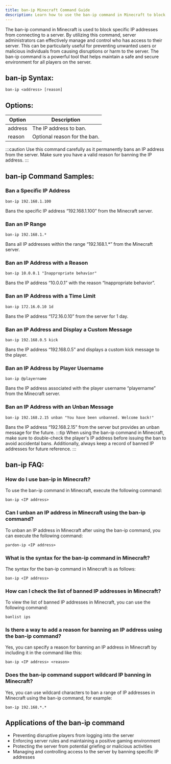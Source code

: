 ```yaml
---
title: ban-ip Minecraft Command Guide
description: Learn how to use the ban-ip command in Minecraft to block specific IP addresses from connecting to your server.
---
```


The ban-ip command in Minecraft is used to block specific IP addresses from connecting to a server. By utilizing this command, server administrators can effectively manage and control who has access to their server. This can be particularly useful for preventing unwanted users or malicious individuals from causing disruptions or harm to the server. The ban-ip command is a powerful tool that helps maintain a safe and secure environment for all players on the server.
## ban-ip Syntax:
```console
ban-ip <address> [reason]
```
## Options:
| Option  | Description                      |
|---------|----------------------------------|
| address | The IP address to ban.           |
| reason  | Optional reason for the ban.     |

:::caution
Use this command carefully as it permanently bans an IP address from the server. Make sure you have a valid reason for banning the IP address.
:::

## ban-ip Command Samples:
### Ban a Specific IP Address
```console
ban-ip 192.168.1.100
```
Bans the specific IP address “192.168.1.100” from the Minecraft server.

### Ban an IP Range
```console
ban-ip 192.168.1.*
```
Bans all IP addresses within the range “192.168.1.*” from the Minecraft server.

### Ban an IP Address with a Reason
```console
ban-ip 10.0.0.1 "Inappropriate behavior"
```
Bans the IP address “10.0.0.1” with the reason “Inappropriate behavior”.

### Ban an IP Address with a Time Limit
```console
ban-ip 172.16.0.10 1d
```
Bans the IP address “172.16.0.10” from the server for 1 day.

### Ban an IP Address and Display a Custom Message
```console
ban-ip 192.168.0.5 kick
```
Bans the IP address “192.168.0.5” and displays a custom kick message to the player.

### Ban an IP Address by Player Username
```console
ban-ip @playername
```
Bans the IP address associated with the player username “playername” from the Minecraft server.

### Ban an IP Address with an Unban Message
```console
ban-ip 192.168.2.15 unban "You have been unbanned. Welcome back!"
```
Bans the IP address “192.168.2.15” from the server but provides an unban message for the future.
:::tip
When using the ban-ip command in Minecraft, make sure to double-check the player's IP address before issuing the ban to avoid accidental bans. Additionally, always keep a record of banned IP addresses for future reference.
:::

## ban-ip FAQ:
### How do I use ban-ip in Minecraft?
To use the ban-ip command in Minecraft, execute the following command:
```console
ban-ip <IP address>
```

### Can I unban an IP address in Minecraft using the ban-ip command?
To unban an IP address in Minecraft after using the ban-ip command, you can execute the following command:
```console
pardon-ip <IP address>
```

### What is the syntax for the ban-ip command in Minecraft?
The syntax for the ban-ip command in Minecraft is as follows:
```console
ban-ip <IP address>
```

### How can I check the list of banned IP addresses in Minecraft?
To view the list of banned IP addresses in Minecraft, you can use the following command:
```console
banlist ips
```

### Is there a way to add a reason for banning an IP address using the ban-ip command?
Yes, you can specify a reason for banning an IP address in Minecraft by including it in the command like this:
```console
ban-ip <IP address> <reason>
```

### Does the ban-ip command support wildcard IP banning in Minecraft?
Yes, you can use wildcard characters to ban a range of IP addresses in Minecraft using the ban-ip command, for example:
```console
ban-ip 192.168.*.*
```
## Applications of the ban-ip command

- Preventing disruptive players from logging into the server
- Enforcing server rules and maintaining a positive gaming environment
- Protecting the server from potential griefing or malicious activities
- Managing and controlling access to the server by banning specific IP addresses